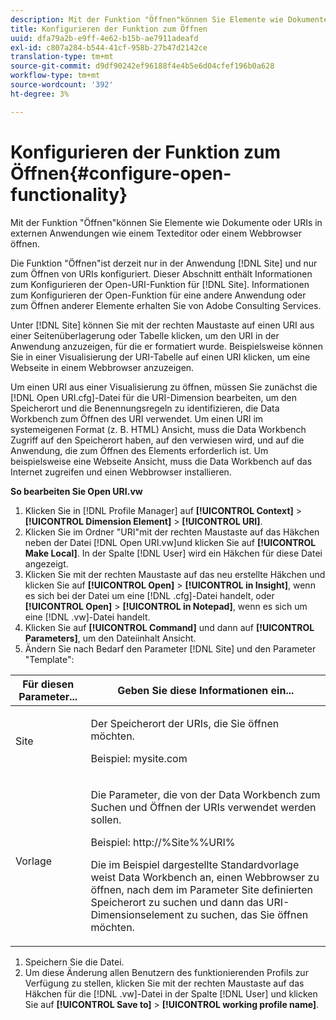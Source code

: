 ```yaml
---
description: Mit der Funktion "Öffnen"können Sie Elemente wie Dokumente oder URIs in externen Anwendungen wie einem Texteditor oder einem Webbrowser öffnen.
title: Konfigurieren der Funktion zum Öffnen
uuid: dfa79a2b-e9ff-4e62-b15b-ae7911adeafd
exl-id: c807a284-b544-41cf-958b-27b47d2142ce
translation-type: tm+mt
source-git-commit: d9df90242ef96188f4e4b5e6d04cfef196b0a628
workflow-type: tm+mt
source-wordcount: '392'
ht-degree: 3%

---
```


# Konfigurieren der Funktion zum Öffnen{#configure-open-functionality}

Mit der Funktion &quot;Öffnen&quot;können Sie Elemente wie Dokumente oder URIs in externen Anwendungen wie einem Texteditor oder einem Webbrowser öffnen.

Die Funktion &quot;Öffnen&quot;ist derzeit nur in der Anwendung [!DNL Site] und nur zum Öffnen von URIs konfiguriert. Dieser Abschnitt enthält Informationen zum Konfigurieren der Open-URI-Funktion für [!DNL Site]. Informationen zum Konfigurieren der Open-Funktion für eine andere Anwendung oder zum Öffnen anderer Elemente erhalten Sie von Adobe Consulting Services.

Unter [!DNL Site] können Sie mit der rechten Maustaste auf einen URI aus einer Seitenüberlagerung oder Tabelle klicken, um den URI in der Anwendung anzuzeigen, für die er formatiert wurde. Beispielsweise können Sie in einer Visualisierung der URI-Tabelle auf einen URI klicken, um eine Webseite in einem Webbrowser anzuzeigen.

Um einen URI aus einer Visualisierung zu öffnen, müssen Sie zunächst die [!DNL Open URI.cfg]-Datei für die URI-Dimension bearbeiten, um den Speicherort und die Benennungsregeln zu identifizieren, die Data Workbench zum Öffnen des URI verwendet. Um einen URI im systemeigenen Format (z. B. HTML) Ansicht, muss die Data Workbench Zugriff auf den Speicherort haben, auf den verwiesen wird, und auf die Anwendung, die zum Öffnen des Elements erforderlich ist. Um beispielsweise eine Webseite Ansicht, muss die Data Workbench auf das Internet zugreifen und einen Webbrowser installieren.

**So bearbeiten Sie Open URI.vw**

1. Klicken Sie in [!DNL Profile Manager] auf **[!UICONTROL Context]** > **[!UICONTROL Dimension Element]** > **[!UICONTROL URI]**.
1. Klicken Sie im Ordner &quot;URI&quot;mit der rechten Maustaste auf das Häkchen neben der Datei [!DNL Open URI.vw]und klicken Sie auf **[!UICONTROL Make Local]**. In der Spalte [!DNL User] wird ein Häkchen für diese Datei angezeigt.
1. Klicken Sie mit der rechten Maustaste auf das neu erstellte Häkchen und klicken Sie auf **[!UICONTROL Open]** > **[!UICONTROL in Insight]**, wenn es sich bei der Datei um eine [!DNL .cfg]-Datei handelt, oder **[!UICONTROL Open]** > **[!UICONTROL in Notepad]**, wenn es sich um eine [!DNL .vw]-Datei handelt.
1. Klicken Sie auf **[!UICONTROL Command]** und dann auf **[!UICONTROL Parameters]**, um den Dateiinhalt Ansicht.
1. Ändern Sie nach Bedarf den Parameter [!DNL Site] und den Parameter &quot;Template&quot;:

<table id="table_CDB316DB271F476AB9F9B557B86AFD25"> 
 <thead> 
  <tr> 
   <th colname="col1" class="entry"> Für diesen Parameter... </th> 
   <th colname="col2" class="entry"> Geben Sie diese Informationen ein... </th> 
  </tr>
 </thead>
 <tbody> 
  <tr> 
   <td colname="col1"> <p>Site </p> </td> 
   <td colname="col2"> <p>Der Speicherort der URIs, die Sie öffnen möchten. </p> <p>Beispiel: mysite.com </p> </td> 
  </tr> 
  <tr> 
   <td colname="col1"> <p>Vorlage </p> </td> 
   <td colname="col2"> <p>Die Parameter, die von der Data Workbench zum Suchen und Öffnen der URIs verwendet werden sollen. </p> <p>Beispiel: <span class="filepath"> http://%Site%%URI%</span> </p> <p>Die im Beispiel dargestellte Standardvorlage weist Data Workbench an, einen Webbrowser zu öffnen, nach dem im Parameter <span class="wintitle"> Site</span> definierten Speicherort zu suchen und dann das URI-Dimensionselement zu suchen, das Sie öffnen möchten. </p> </td> 
  </tr> 
 </tbody> 
</table>

1. Speichern Sie die Datei.
1. Um diese Änderung allen Benutzern des funktionierenden Profils zur Verfügung zu stellen, klicken Sie mit der rechten Maustaste auf das Häkchen für die [!DNL .vw]-Datei in der Spalte [!DNL User] und klicken Sie auf **[!UICONTROL Save to]** > **[!UICONTROL working profile name]**.
